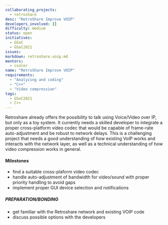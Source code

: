 ```yaml
---
collaborating_projects:
  - retroshare
desc: "RetroShare Improve VOIP"
developers_involved: []
difficulty: medium
status: open
initiatives:
  - GSoC
  - GSoC2021
issues:
markdown: retroshare.voip.md
mentors:
  - csoler
name: "RetroShare Improve VOIP"
requirements:
  - "Analyzing and coding"
  - "C++"
  - "Video compression"
tags:
  - GSoC2021
  - C++
---
```


Retroshare already offers the possibility to talk using Voice/Video over IP, but
only as a toy system. It currently needs a skilled developer to integrate a
proper cross-platform video codec that would be capable of frame-rate
auto-adjustment and be robust to network delays. This is a challenging project
that needs a good understanding of how existing VoIP works and interacts with
the network layer, as well as a technical understanding of how video compression
works in general.

#### Milestones

* find a suitable cross-plaform video codec
* handle auto-adjustment of bandwidth for video/sound with proper priority handling to avoid gaps
* implement proper GUI device selection and notifications

##### PREPARATION/BONDING

* get familiar with the Retroshare network and existing VOIP code
* discuss possible options with the developers
